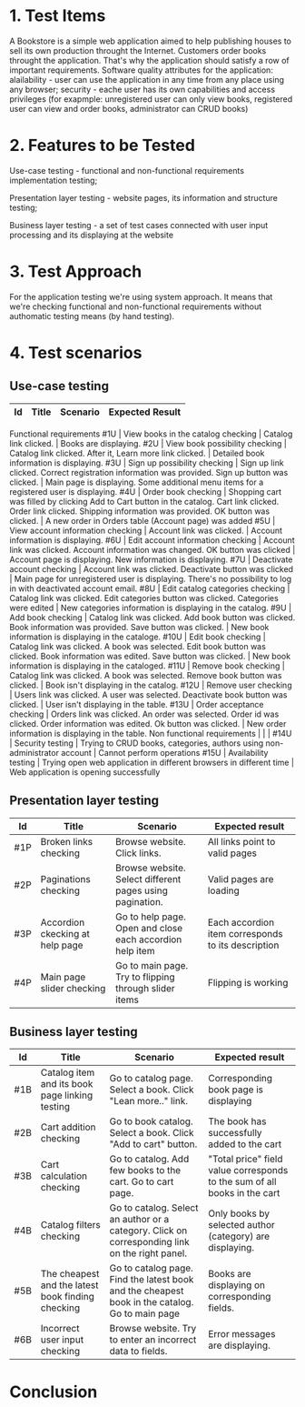 # 1. Test Items
A Bookstore is a simple web application aimed to help publishing houses to sell its own production throught the Internet. Customers order books throught the application. That's why the application should satisfy a row of important requirements. Software quality attributes for the application: alailability - user can use the application in any time from any place using any browser; security - eache user has its own capabilities and access privileges (for exapmple: unregistered user can only view books, registered user can view and order books, administrator can CRUD books)


# 2. Features to be Tested
Use-case testing - functional and non-functional requirements implementation testing;

Presentation layer testing - website pages, its information and structure testing;

Business layer testing - a set of test cases connected with user input processing and its displaying at the website
# 3. Test Approach
For the application testing we're using system approach. It means that we're checking functional and non-functional requirements without authomatic testing means (by hand testing).
# 4. Test scenarios

## Use-case testing

Id  | Title | Scenario | Expected Result
--|--|--|--
Functional requirements
#1U | View books in the catalog checking | Catalog link clicked. | Books are displaying.
#2U | View book possibility checking | Catalog link clicked. After it, Learn more link clicked. | Detailed book information is displaying.
#3U | Sign up possibility checking | Sign up link clicked. Correct registration information was provided. Sign up button was clicked. | Main page is displaying. Some additional menu items for a registered user is displaying.
#4U | Order book checking | Shopping cart was filled by clicking Add to Cart button in the catalog. Cart link clicked. Order link clicked. Shipping information was provided. OK button was clicked. | A new order in Orders table (Account page) was added
#5U | View account information checking | Account link was clicked. | Account information is displaying.
#6U | Edit account information checking | Account link was clicked. Account information was changed. OK button was clicked | Account page is displaying. New information is displaying.
#7U | Deactivate account checking | Account link was clicked. Deactivate button was clicked | Main page for unregistered user is displaying. There's no possibility to log in with deactivated account email.
#8U | Edit catalog categories checking | Catalog link was clicked. Edit categories button was clicked. Categories were edited | New categories information is displaying in the catalog.
#9U | Add book checking | Catalog link was clicked. Add book button was clicked. Book information was provided. Save button was clicked. | New book information is displaying in the cataloge.
#10U | Edit book checking | Catalog link was clicked. A book was selected. Edit book button was clicked. Book information was edited. Save button was clicked. | New book information is displaying in the cataloged.
#11U | Remove book checking | Catalog link was clicked. A book was selected. Remove book button was clicked. | Book isn't displaying in the catalog.
#12U | Remove user checking | Users link was clicked. A user was selected. Deactivate book button was clicked. | User isn't displaying in the table.
#13U | Order acceptance checking | Orders link was clicked. An order was selected. Order id was clicked. Order information was edited. Ok button was clicked. | New order information is displaying in the table.
Non functional requirements | | | 
#14U | Security testing | Trying to CRUD books, categories, authors using non-administrator account | Cannot perform operations
#15U | Availability testing | Trying open web application in different browsers in different time | Web application is opening successfully


## Presentation layer testing

Id  | Title | Scenario | Expected result
--|--|--|--
#1P | Broken links checking | Browse website. Click links. | All links point to valid pages
#2P | Paginations checking | Browse website. Select different pages using pagination. | Valid pages are loading
#3P | Accordion ckecking at help page | Go to help page. Open and close each accordion help item | Each accordion item corresponds to its description
#4P | Main page slider checking | Go to main page. Try to flipping through slider items | Flipping is working

## Business layer testing

Id  | Title | Scenario | Expected result
--|--|--|--
#1B | Catalog item and its book page linking testing | Go to catalog page. Select a book. Click "Lean more.." link. | Corresponding book page is displaying
#2B | Cart addition checking | Go to book catalog. Select a book. Click "Add to cart" button. | The book has successfully added to the cart
#3B | Cart calculation checking | Go to catalog. Add few books to the cart. Go to cart page. | "Total price" field value corresponds to the sum of all books in the cart
#4B | Catalog filters checking | Go to catalog. Select an author or a category. Click on corresponding link on the right panel. | Only books by selected author (category) are displaying.
#5B | The cheapest and the latest book finding checking | Go to catalog page. Find the latest book and the cheapest book in the catalog. Go to main page | Books are displaying on corresponding fields.
#6B | Incorrect user input checking | Browse website. Try to enter an incorrect data to fields. | Error messages are displaying.


# Conclusion

